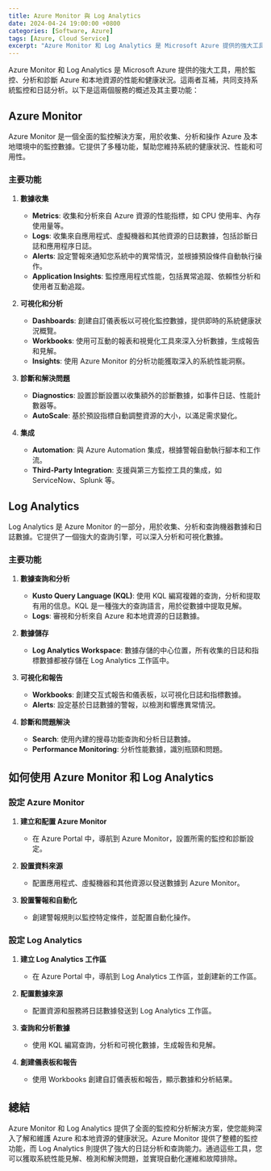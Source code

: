 ```yaml
---
title: Azure Monitor 與 Log Analytics
date: 2024-04-24 19:00:00 +0800
categories: [Software, Azure]
tags: [Azure, Cloud Service] 
excerpt: "Azure Monitor 和 Log Analytics 是 Microsoft Azure 提供的強大工具，用於監控、分析和診斷 Azure 和本地資源的性能和健康狀況。"
---
```


Azure Monitor 和 Log Analytics 是 Microsoft Azure 提供的強大工具，用於監控、分析和診斷 Azure 和本地資源的性能和健康狀況。這兩者互補，共同支持系統監控和日誌分析。以下是這兩個服務的概述及其主要功能：

## **Azure Monitor**

Azure Monitor 是一個全面的監控解決方案，用於收集、分析和操作 Azure 及本地環境中的監控數據。它提供了多種功能，幫助您維持系統的健康狀況、性能和可用性。

### **主要功能**

1. **數據收集**
   - **Metrics**: 收集和分析來自 Azure 資源的性能指標，如 CPU 使用率、內存使用量等。
   - **Logs**: 收集來自應用程式、虛擬機器和其他資源的日誌數據，包括診斷日誌和應用程序日誌。
   - **Alerts**: 設定警報來通知您系統中的異常情況，並根據預設條件自動執行操作。
   - **Application Insights**: 監控應用程式性能，包括異常追蹤、依賴性分析和使用者互動追蹤。

2. **可視化和分析**
   - **Dashboards**: 創建自訂儀表板以可視化監控數據，提供即時的系統健康狀況概覽。
   - **Workbooks**: 使用可互動的報表和視覺化工具來深入分析數據，生成報告和見解。
   - **Insights**: 使用 Azure Monitor 的分析功能獲取深入的系統性能洞察。

3. **診斷和解決問題**
   - **Diagnostics**: 設置診斷設置以收集額外的診斷數據，如事件日誌、性能計數器等。
   - **AutoScale**: 基於預設指標自動調整資源的大小，以滿足需求變化。

4. **集成**
   - **Automation**: 與 Azure Automation 集成，根據警報自動執行腳本和工作流。
   - **Third-Party Integration**: 支援與第三方監控工具的集成，如 ServiceNow、Splunk 等。

## **Log Analytics**

Log Analytics 是 Azure Monitor 的一部分，用於收集、分析和查詢機器數據和日誌數據。它提供了一個強大的查詢引擎，可以深入分析和可視化數據。

### **主要功能**

1. **數據查詢和分析**
   - **Kusto Query Language (KQL)**: 使用 KQL 編寫複雜的查詢，分析和提取有用的信息。KQL 是一種強大的查詢語言，用於從數據中提取見解。
   - **Logs**: 審視和分析來自 Azure 和本地資源的日誌數據。

2. **數據儲存**
   - **Log Analytics Workspace**: 數據存儲的中心位置，所有收集的日誌和指標數據都被存儲在 Log Analytics 工作區中。

3. **可視化和報告**
   - **Workbooks**: 創建交互式報告和儀表板，以可視化日誌和指標數據。
   - **Alerts**: 設定基於日誌數據的警報，以檢測和響應異常情況。

4. **診斷和問題解決**
   - **Search**: 使用內建的搜尋功能查詢和分析日誌數據。
   - **Performance Monitoring**: 分析性能數據，識別瓶頸和問題。

## **如何使用 Azure Monitor 和 Log Analytics**

### **設定 Azure Monitor**

1. **建立和配置 Azure Monitor**
   - 在 Azure Portal 中，導航到 Azure Monitor，設置所需的監控和診斷設定。

2. **設置資料來源**
   - 配置應用程式、虛擬機器和其他資源以發送數據到 Azure Monitor。

3. **設置警報和自動化**
   - 創建警報規則以監控特定條件，並配置自動化操作。

### **設定 Log Analytics**

1. **建立 Log Analytics 工作區**
   - 在 Azure Portal 中，導航到 Log Analytics 工作區，並創建新的工作區。

2. **配置數據來源**
   - 配置資源和服務將日誌數據發送到 Log Analytics 工作區。

3. **查詢和分析數據**
   - 使用 KQL 編寫查詢，分析和可視化數據，生成報告和見解。

4. **創建儀表板和報告**
   - 使用 Workbooks 創建自訂儀表板和報告，顯示數據和分析結果。

## **總結**

Azure Monitor 和 Log Analytics 提供了全面的監控和分析解決方案，使您能夠深入了解和維護 Azure 和本地資源的健康狀況。Azure Monitor 提供了整體的監控功能，而 Log Analytics 則提供了強大的日誌分析和查詢能力。通過這些工具，您可以獲取系統性能見解、檢測和解決問題，並實現自動化運維和故障排除。

